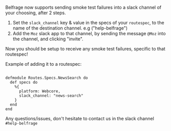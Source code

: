 Belfrage now supports sending smoke test failures into a slack channel of your choosing, after 2 steps.

1. Set the `slack_channel` key & value in the specs of your `routespec`, to the name of the destination channel. e.g ("help-belfrage")
2. Add the `Moz` slack app to that channel, by sending the message `@Moz` into the channel, and clicking "invite".

Now you should be setup to receive any smoke test failures, specific to that routespec!

Example of adding it to a routespec:
```

defmodule Routes.Specs.NewsSearch do
  def specs do
    %{
      platform: Webcore,
      slack_channel: "news-search"
    }
  end
end
```

Any questions/issues, don't hesitate to contact us in the slack channel `#help-belfrage`